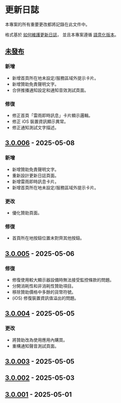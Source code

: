 # 更新日誌

本專案的所有重要更改都將記錄在此文件中。

格式基於 [如何維護更新日誌](https://keepachangelog.com/zh-TW/1.1.0/)，
並且本專案遵循 [語意化版本](https://semver.org/lang/zh-TW/spec/v2.0.0.html)。

## [未發布]

### 新增
- 新增首頁所在地未設定/服務區域外提示卡片。
- 新增贊助免責聲明文字。
- 合併推播通知設定和通知音效測試頁面。

### 修復
- 修正首頁「雷雨即時訊息」卡片顯示邏輯。
- 修正 iOS 裝置資訊顯示異常。
- 修正通知測試文字描述。

## [3.0.006] - 2025-05-08

### 新增
- 新增贊助免責聲明文字。
- 重新設計更新日誌頁面。
- 新增雷雨即時訊息卡片。
- 新增首頁所在地未設定/服務區域外提示卡片。

### 更改
- 優化贊助頁面。

### 修復
- 首頁所在地按鈕位置未對齊其他按鈕。

## [3.0.005] - 2025-05-06

### 修復
- 修復使用較大顯示器設備時無法接受監控條款的問題。
- 分開消耗性和非消耗性贊助項目。
- 移除贊助價格中多餘的貨幣符號。
- (iOS) 修復裝置資訊值溢出的問題。

## [3.0.004] - 2025-05-05

### 更改
- 將贊助改為使用應用內購買。
- 重構通知聲音測試頁面。

## [3.0.003] - 2025-05-05

## [3.0.002] - 2025-05-03

## [3.0.001] - 2025-05-01

[未發布]: https://github.com/exptechtw/dpip/compare/v3.0.006...HEAD
[3.0.006]: https://github.com/exptechtw/dpip/compare/v3.0.005...v3.0.006
[3.0.005]: https://github.com/exptechtw/dpip/compare/v3.0.004...v3.0.005
[3.0.004]: https://github.com/exptechtw/dpip/compare/v3.0.003...v3.0.004
[3.0.003]: https://github.com/exptechtw/dpip/compare/v3.0.002...v3.0.003
[3.0.002]: https://github.com/exptechtw/dpip/compare/v3.0.001...v3.0.002
[3.0.001]: https://github.com/exptechtw/dpip/compare/2.5.500...v3.0.001
